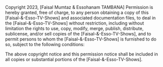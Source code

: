 Copyright 2023, [Faisal Mumtaz & Essohanam TAMBANA]
Permission is hereby granted, free of charge, to any person obtaining a copy of this [Faisal-&-Esso-TV-Shows]
and associated documentation files, to deal in the [Faisal-&-Esso-TV-Shows] without restriction, including 
without limitation the rights to use, copy, modify, merge, publish, distribute, sublicense, and/or sell copies of the
[Faisal-&-Esso-TV-Shows], and to permit persons to whom the [Faisal-&-Esso-TV-Shows] is furnished to do so, subject
to the following conditions:

The above copyright notice and this permission notice shall be included in all copies or substantial portions of
the [Faisal-&-Esso-TV-Shows].